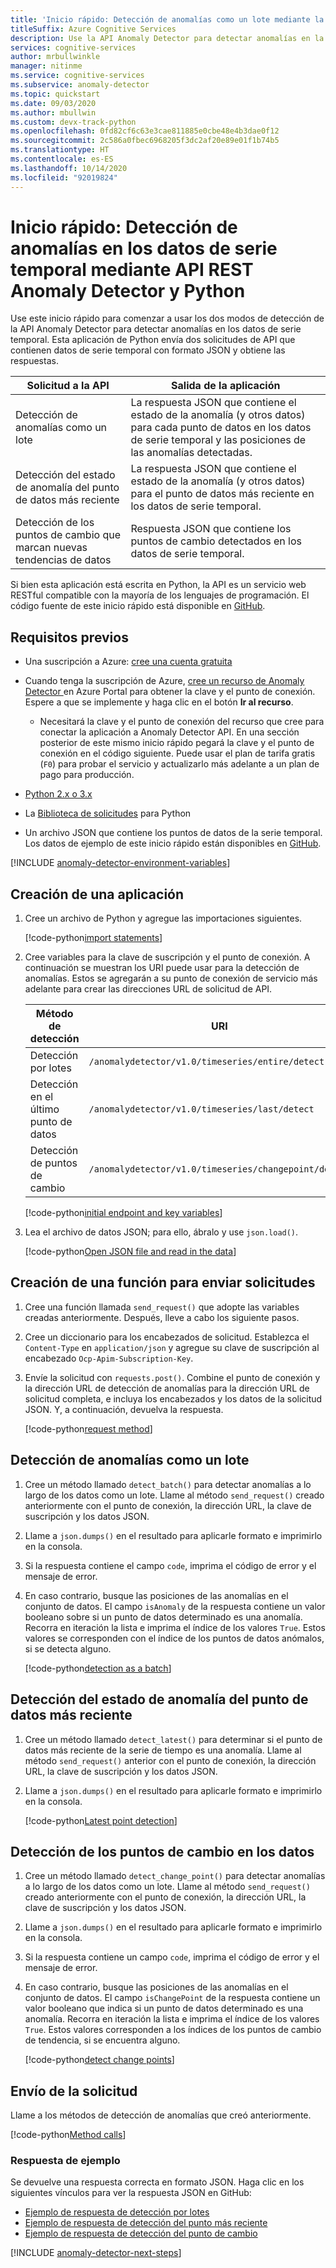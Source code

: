 ```yaml
---
title: 'Inicio rápido: Detección de anomalías como un lote mediante la API REST Anomaly Detector y Python'
titleSuffix: Azure Cognitive Services
description: Use la API Anomaly Detector para detectar anomalías en la serie de datos como un lote o en la transmisión de datos con este inicio rápido.
services: cognitive-services
author: mrbullwinkle
manager: nitinme
ms.service: cognitive-services
ms.subservice: anomaly-detector
ms.topic: quickstart
ms.date: 09/03/2020
ms.author: mbullwin
ms.custom: devx-track-python
ms.openlocfilehash: 0fd82cf6c63e3cae811885e0cbe48e4b3dae0f12
ms.sourcegitcommit: 2c586a0fbec6968205f3dc2af20e89e01f1b74b5
ms.translationtype: HT
ms.contentlocale: es-ES
ms.lasthandoff: 10/14/2020
ms.locfileid: "92019824"
---
```

# <a name="quickstart-detect-anomalies-in-your-time-series-data-using-the-anomaly-detector-rest-api-and-python"></a>Inicio rápido: Detección de anomalías en los datos de serie temporal mediante API REST Anomaly Detector y Python

Use este inicio rápido para comenzar a usar los dos modos de detección de la API Anomaly Detector para detectar anomalías en los datos de serie temporal. Esta aplicación de Python envía dos solicitudes de API que contienen datos de serie temporal con formato JSON y obtiene las respuestas.

| Solicitud a la API                                        | Salida de la aplicación                                                                                                                         |
|----------------------------------------------------|--------------------------------------------------------------------------------------------------------------------------------------------|
| Detección de anomalías como un lote                        | La respuesta JSON que contiene el estado de la anomalía (y otros datos) para cada punto de datos en los datos de serie temporal y las posiciones de las anomalías detectadas. |
| Detección del estado de anomalía del punto de datos más reciente | La respuesta JSON que contiene el estado de la anomalía (y otros datos) para el punto de datos más reciente en los datos de serie temporal.|
| Detección de los puntos de cambio que marcan nuevas tendencias de datos | Respuesta JSON que contiene los puntos de cambio detectados en los datos de serie temporal. |

 Si bien esta aplicación está escrita en Python, la API es un servicio web RESTful compatible con la mayoría de los lenguajes de programación. El código fuente de este inicio rápido está disponible en [GitHub](https://github.com/Azure-Samples/AnomalyDetector/blob/master/quickstarts/python-detect-anomalies.py).

## <a name="prerequisites"></a>Requisitos previos

- Una suscripción a Azure: [cree una cuenta gratuita](https://azure.microsoft.com/free/cognitive-services)
- Cuando tenga la suscripción de Azure, <a href="https://ms.portal.azure.com/#create/Microsoft.CognitiveServicesAnomalyDetector"  title="Creación de un recurso de Anomaly Detector"  target="_blank">cree un recurso de Anomaly Detector <span class="docon docon-navigate-external x-hidden-focus"></span></a> en Azure Portal para obtener la clave y el punto de conexión. Espere a que se implemente y haga clic en el botón **Ir al recurso**.
    - Necesitará la clave y el punto de conexión del recurso que cree para conectar la aplicación a Anomaly Detector API. En una sección posterior de este mismo inicio rápido pegará la clave y el punto de conexión en el código siguiente.
    Puede usar el plan de tarifa gratis (`F0`) para probar el servicio y actualizarlo más adelante a un plan de pago para producción.
- [Python 2.x o 3.x](https://www.python.org/downloads/)
- La [Biblioteca de solicitudes](https://pypi.org/project/requests/) para Python

- Un archivo JSON que contiene los puntos de datos de la serie temporal. Los datos de ejemplo de este inicio rápido están disponibles en [GitHub](https://github.com/Azure-Samples/anomalydetector/blob/master/example-data/request-data.json).

[!INCLUDE [anomaly-detector-environment-variables](../includes/environment-variables.md)]

## <a name="create-a-new-application"></a>Creación de una aplicación

1. Cree un archivo de Python y agregue las importaciones siguientes.

    [!code-python[import statements](~/samples-anomaly-detector/quickstarts/python-detect-anomalies.py?name=imports)]

2. Cree variables para la clave de suscripción y el punto de conexión. A continuación se muestran los URI puede usar para la detección de anomalías. Estos se agregarán a su punto de conexión de servicio más adelante para crear las direcciones URL de solicitud de API.

    |Método de detección  |URI  |
    |---------|---------|
    |Detección por lotes    | `/anomalydetector/v1.0/timeseries/entire/detect`        |
    |Detección en el último punto de datos     | `/anomalydetector/v1.0/timeseries/last/detect`        |
    | Detección de puntos de cambio | `/anomalydetector/v1.0/timeseries/changepoint/detect`   |

    [!code-python[initial endpoint and key variables](~/samples-anomaly-detector/quickstarts/python-detect-anomalies.py?name=vars)]

3. Lea el archivo de datos JSON; para ello, ábralo y use `json.load()`.

    [!code-python[Open JSON file and read in the data](~/samples-anomaly-detector/quickstarts/python-detect-anomalies.py?name=fileLoad)]

## <a name="create-a-function-to-send-requests"></a>Creación de una función para enviar solicitudes

1. Cree una función llamada `send_request()` que adopte las variables creadas anteriormente. Después, lleve a cabo los siguiente pasos.

2. Cree un diccionario para los encabezados de solicitud. Establezca el `Content-Type` en `application/json` y agregue su clave de suscripción al encabezado `Ocp-Apim-Subscription-Key`.

3. Envíe la solicitud con `requests.post()`. Combine el punto de conexión y la dirección URL de detección de anomalías para la dirección URL de solicitud completa, e incluya los encabezados y los datos de la solicitud JSON. Y, a continuación, devuelva la respuesta.

    [!code-python[request method](~/samples-anomaly-detector/quickstarts/python-detect-anomalies.py?name=request)]

## <a name="detect-anomalies-as-a-batch"></a>Detección de anomalías como un lote

1. Cree un método llamado `detect_batch()` para detectar anomalías a lo largo de los datos como un lote. Llame al método `send_request()` creado anteriormente con el punto de conexión, la dirección URL, la clave de suscripción y los datos JSON.

2. Llame a `json.dumps()` en el resultado para aplicarle formato e imprimirlo en la consola.

3. Si la respuesta contiene el campo `code`, imprima el código de error y el mensaje de error.

4. En caso contrario, busque las posiciones de las anomalías en el conjunto de datos. El campo `isAnomaly` de la respuesta contiene un valor booleano sobre si un punto de datos determinado es una anomalía. Recorra en iteración la lista e imprima el índice de los valores `True`. Estos valores se corresponden con el índice de los puntos de datos anómalos, si se detecta alguno.

    [!code-python[detection as a batch](~/samples-anomaly-detector/quickstarts/python-detect-anomalies.py?name=detectBatch)]

## <a name="detect-the-anomaly-status-of-the-latest-data-point"></a>Detección del estado de anomalía del punto de datos más reciente

1. Cree un método llamado `detect_latest()` para determinar si el punto de datos más reciente de la serie de tiempo es una anomalía. Llame al método `send_request()` anterior con el punto de conexión, la dirección URL, la clave de suscripción y los datos JSON.

2. Llame a `json.dumps()` en el resultado para aplicarle formato e imprimirlo en la consola.

    [!code-python[Latest point detection](~/samples-anomaly-detector/quickstarts/python-detect-anomalies.py?name=detectLatest)]

## <a name="detect-change-points-in-the-data"></a>Detección de los puntos de cambio en los datos

1. Cree un método llamado `detect_change_point()` para detectar anomalías a lo largo de los datos como un lote. Llame al método `send_request()` creado anteriormente con el punto de conexión, la dirección URL, la clave de suscripción y los datos JSON.

2. Llame a `json.dumps()` en el resultado para aplicarle formato e imprimirlo en la consola.

3. Si la respuesta contiene un campo `code`, imprima el código de error y el mensaje de error.

4. En caso contrario, busque las posiciones de las anomalías en el conjunto de datos. El campo `isChangePoint` de la respuesta contiene un valor booleano que indica si un punto de datos determinado es una anomalía. Recorra en iteración la lista e imprima el índice de los valores `True`. Estos valores corresponden a los índices de los puntos de cambio de tendencia, si se encuentra alguno.

    [!code-python[detect change points](~/samples-anomaly-detector/quickstarts/python-detect-anomalies.py?name=detectChangePoint)]

## <a name="send-the-request"></a>Envío de la solicitud

Llame a los métodos de detección de anomalías que creó anteriormente.

[!code-python[Method calls](~/samples-anomaly-detector/quickstarts/python-detect-anomalies.py?name=methodCalls)]

### <a name="example-response"></a>Respuesta de ejemplo

Se devuelve una respuesta correcta en formato JSON. Haga clic en los siguientes vínculos para ver la respuesta JSON en GitHub:
* [Ejemplo de respuesta de detección por lotes](https://github.com/Azure-Samples/anomalydetector/blob/master/example-data/batch-response.json)
* [Ejemplo de respuesta de detección del punto más reciente](https://github.com/Azure-Samples/anomalydetector/blob/master/example-data/latest-point-response.json)
* [Ejemplo de respuesta de detección del punto de cambio](https://github.com/Azure-Samples/anomalydetector/blob/master/example-data/change-point-sample.json)

[!INCLUDE [anomaly-detector-next-steps](../includes/quickstart-cleanup-next-steps.md)]
